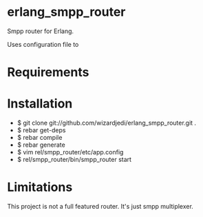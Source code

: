 erlang_smpp_router
==================

Smpp router for Erlang.

Uses configuration file to 

Requirements
============



Installation
============

 * $ git clone git://github.com/wizardjedi/erlang_smpp_router.git .
 * $ rebar get-deps
 * $ rebar compile
 * $ rebar generate
 * $ vim rel/smpp_router/etc/app.config
 * $ rel/smpp_router/bin/smpp_router start

Limitations
===========

This project is not a full featured router. It's just smpp multiplexer.
